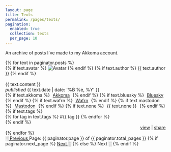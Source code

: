 ```yaml
---
layout: page
title: Texts
permalink: /pages/texts/
pagination:
  enabled: true
  collection: texts
  per_page: 10
---
```

<p class="center">An archive of posts I've made to my Akkoma account.</p>

<div class="texts-section">
  {% for text in paginator.posts %}
    <div class="texts-item akkoma-item">
      {% if text.avatar %}
        <img src="{{ text.avatar }}" alt="Avatar" class="no-center toot-avatar pack-avatar">
      {% endif %}
      {% if text.author %}
        {{ text.author }}
      {% endif %}
      <br /><br />
      <div>{{ text.content }}</div>
      <span class="date"><i>published</i> {{ text.date | date: '%B %e, %Y' }}</span>
      <div class="syndicate">
        <i class="ph ph-broadcast" title="Syndication"></i>
        {% if text.akkoma %}
          <span style="padding:0px 5px 0px 5px;">
            <a href="{{ text.akkoma }}" target="_blank">Akkoma</a>
          </span>
        {% endif %}
        {% if text.bluesky %}
          <span style="padding:0px 5px 0px 5px;">
            <a href="{{ text.bluesky }}" target="_blank">Bluesky</a>
          </span>
        {% endif %}
        {% if text.wafrn %}
          <span style="padding:0px 5px 0px 5px;">
            <a href="{{ text.wafrn }}" target="_blank">Wafrn</a>
          </span>
        {% endif %}
        {% if text.mastodon %}
          <span style="padding:0px 5px 0px 5px;">
            <a href="{{ text.mastodon }}" target="_blank">Mastodon</a>
          </span>
        {% endif %}
        {% if text.none %}
          <span style="padding:0px 5px 0px 5px;">
            {{ text.none }}
          </span>
        {% endif %}
      </div>
      {% if text.tags %}
        <div class="tags">
          {% for tag in text.tags %}
            <span>#{{ tag }}</span>
          {% endfor %}
        </div>
      {% endif %}
        <div style="text-align: right;">
        <a href="{{ text.url }}" class="small-link">view</a> |
        <a href="javascript:void(0);" class="small-link" onclick="copyToClipboard('{{ text.url }}')">share</a>
        <script src="/assets/js/clipboard.js"></script>
      </div>
    </div>
  {% endfor %}
</div>

<!-- Pagination links -->
<div class="pagination">
  <a href="{{ paginator.previous_page_path }}" class="previous {% if paginator.page == 1 %}disabled{% endif %}">
    ░ Previous
  </a>
  <span class="page_number">
    Page: {{ paginator.page }} of {{ paginator.total_pages }}
  </span>
  {% if paginator.next_page %}
    <a href="{{ paginator.next_page_path }}" class="next">Next ░</a>
  {% else %}
    <span class="next">Next ░</span>
  {% endif %}
</div>